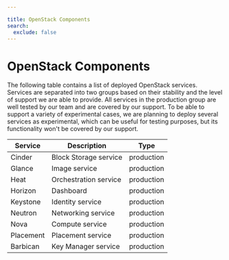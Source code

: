 ```yaml
---

title: OpenStack Components
search:
  exclude: false
---
```


# OpenStack Components

The following table contains a list of deployed OpenStack services. Services are separated
into two groups based on their stability and the level of support we are able to provide. All services in the production
group are well tested by our team and are covered by our support. To be able to support
a variety of experimental cases, we are planning to deploy several services as experimental, which can be useful
for testing purposes, but its functionality won't be covered by our support.

| Service   | Description            | Type         |
|-----------|------------------------|--------------|
| Cinder    | Block Storage service  |  production  |
| Glance    | Image service          |  production  |
| Heat      | Orchestration service  |  production  |
| Horizon   | Dashboard              |  production  |
| Keystone  | Identity service       |  production  |
| Neutron   | Networking service     |  production  |
| Nova      | Compute service        |  production  |
| Placement | Placement service      |  production  |
| Barbican  | Key Manager service    |  production  |
